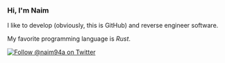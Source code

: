 ### Hi, I'm Naim

I like to develop (obviously, this is GitHub) and reverse engineer software.

My favorite programming language is _Rust_.

[![Follow @naim94a on Twitter](https://img.shields.io/twitter/url?label=Follow%20%40naim94a&style=social&url=https%3A%2F%2Ftwitter.com%2Fnaim94a)](https://twitter.com/intent/follow?original_referer=https%3A%2F%2Fgithub.com%2Fnaim94a&ref_src=twsrc%5Etfw&region=follow_link&screen_name=naim94a&tw_p=followbutton)
